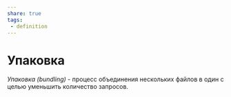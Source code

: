 ```yaml
---
share: true
tags:
 - definition
---
```

# Упаковка
*Упаковка (bundling)* - процесс объединения нескольких файлов в один с целью уменьшить количество запросов.